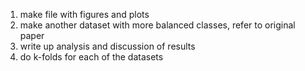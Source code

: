 1. make file with figures and plots
2. make another dataset with more balanced classes, refer to original paper
3. write up analysis and discussion of results
4. do k-folds for each of the datasets
